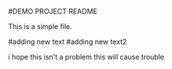 #DEMO PROJECT README	

This is a simple file.


#adding new text
#adding new text2

i hope this isn't a problem
this will cause trouble

